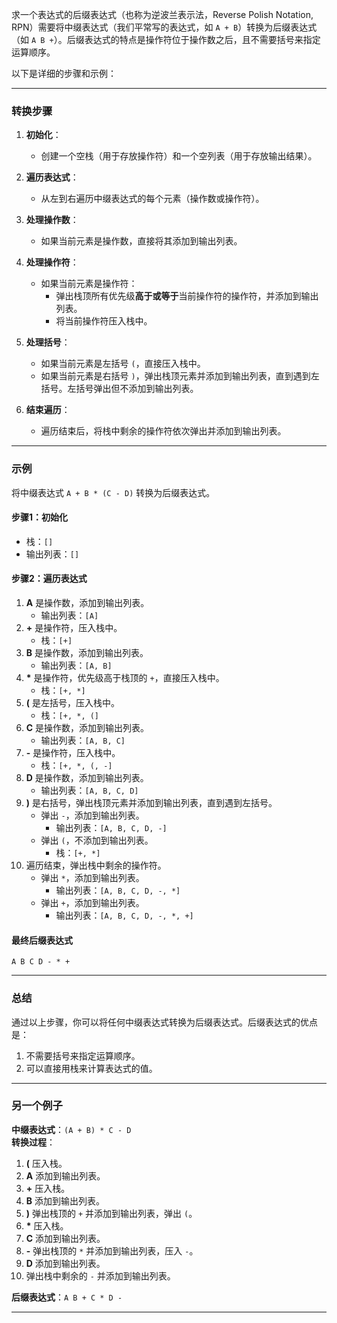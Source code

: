 求一个表达式的后缀表达式（也称为逆波兰表示法，Reverse Polish Notation, RPN）需要将中缀表达式（我们平常写的表达式，如 `A + B`）转换为后缀表达式（如 `A B +`）。后缀表达式的特点是操作符位于操作数之后，且不需要括号来指定运算顺序。

以下是详细的步骤和示例：

---

### 转换步骤
1. **初始化**：
   - 创建一个空栈（用于存放操作符）和一个空列表（用于存放输出结果）。

2. **遍历表达式**：
   - 从左到右遍历中缀表达式的每个元素（操作数或操作符）。

3. **处理操作数**：
   - 如果当前元素是操作数，直接将其添加到输出列表。

4. **处理操作符**：
   - 如果当前元素是操作符：
     - 弹出栈顶所有优先级**高于或等于**当前操作符的操作符，并添加到输出列表。
     - 将当前操作符压入栈中。

5. **处理括号**：
   - 如果当前元素是左括号 `(`，直接压入栈中。
   - 如果当前元素是右括号 `)`，弹出栈顶元素并添加到输出列表，直到遇到左括号。左括号弹出但不添加到输出列表。

6. **结束遍历**：
   - 遍历结束后，将栈中剩余的操作符依次弹出并添加到输出列表。

---

### 示例
将中缀表达式 `A + B * (C - D)` 转换为后缀表达式。

#### 步骤1：初始化
- 栈：`[]`
- 输出列表：`[]`

#### 步骤2：遍历表达式
1. **A** 是操作数，添加到输出列表。
   - 输出列表：`[A]`
2. **+** 是操作符，压入栈中。
   - 栈：`[+]`
3. **B** 是操作数，添加到输出列表。
   - 输出列表：`[A, B]`
4. **$*$** 是操作符，优先级高于栈顶的 `+`，直接压入栈中。
   - 栈：`[+, *]`
5. **(** 是左括号，压入栈中。
   - 栈：`[+, *, (]`
6. **C** 是操作数，添加到输出列表。
   - 输出列表：`[A, B, C]`
7. **-** 是操作符，压入栈中。
   - 栈：`[+, *, (, -]`
8. **D** 是操作数，添加到输出列表。
   - 输出列表：`[A, B, C, D]`
9. **)** 是右括号，弹出栈顶元素并添加到输出列表，直到遇到左括号。
   - 弹出 `-`，添加到输出列表。
     - 输出列表：`[A, B, C, D, -]`
   - 弹出 `(`，不添加到输出列表。
     - 栈：`[+, *]`
10. 遍历结束，弹出栈中剩余的操作符。
    - 弹出 `*`，添加到输出列表。
      - 输出列表：`[A, B, C, D, -, *]`
    - 弹出 `+`，添加到输出列表。
      - 输出列表：`[A, B, C, D, -, *, +]`

#### 最终后缀表达式
`A B C D - * +`

---

### 总结
通过以上步骤，你可以将任何中缀表达式转换为后缀表达式。后缀表达式的优点是：
1. 不需要括号来指定运算顺序。
2. 可以直接用栈来计算表达式的值。

---

### 另一个例子
**中缀表达式**：`(A + B) * C - D`  
**转换过程**：
1. **(** 压入栈。
2. **A** 添加到输出列表。
3. **+** 压入栈。
4. **B** 添加到输出列表。
5. **)** 弹出栈顶的 `+` 并添加到输出列表，弹出 `(`。
6. **$*$** 压入栈。
7. **C** 添加到输出列表。
8. **-** 弹出栈顶的 `*` 并添加到输出列表，压入 `-`。
9. **D** 添加到输出列表。
10. 弹出栈中剩余的 `-` 并添加到输出列表。

**后缀表达式**：`A B + C * D -`

---

